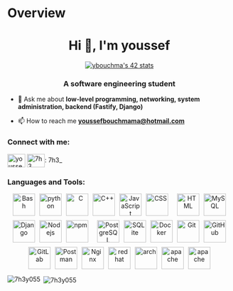 # Overview

<h1 align="center">Hi 👋, I'm youssef</h1>


<p align="center">
  <a href="https://github.com/oakoudad/badge42">
    <img src="https://badge.mediaplus.ma/darkblue/ybouchma" alt="ybouchma's 42 stats" />
  </a>
</p>


<h3 align="center">A software engineering student</h3>

- 💬 Ask me about **low-level programming, networking, system administration, backend (Fastify, Django)**

- 📫 How to reach me **youssefbouchmama@hotmail.com**

<h3 align="left">Connect with me:</h3>
<p align="left">
<a href="https://linkedin.com/in/youssef-bouchmama-281119212" target="blank"><img align="center" src="https://raw.githubusercontent.com/rahuldkjain/github-profile-readme-generator/master/src/images/icons/Social/linked-in-alt.svg" alt="youssef-bouchmama-281119212" height="30" width="40" /></a>
<img align="center" src="https://raw.githubusercontent.com/rahuldkjain/github-profile-readme-generator/master/src/images/icons/Social/discord.svg" alt="7h3_" height="30" width="40" />: 7h3_
</p>

<h3 align="left">Languages and Tools:</h3>


<div align="center">
  <p style="margin: 0; display: flex; flex-wrap: wrap; justify-content: center; gap: 10px;">
    <img src="https://skillicons.dev/icons?i=bash" title="Bash" style="width: 50px;">
    <img src="https://skillicons.dev/icons?i=python" title="python" style="width: 50px;">
    <img src="https://skillicons.dev/icons?i=c" title="C" style="width: 50px;">
    <img src="https://skillicons.dev/icons?i=cpp" title="C++" style="width: 50px;">
    <img src="https://skillicons.dev/icons?i=js" title="JavaScript" style="width: 50px;">
    <img src="https://skillicons.dev/icons?i=css" title="CSS" style="width: 50px;"> <br>
    <img src="https://skillicons.dev/icons?i=html" title="HTML" style="width: 50px;">
    <img src="https://skillicons.dev/icons?i=mysql" title="MySQL" style="width: 50px;">
    <!-- <br> -->
    <img src="https://skillicons.dev/icons?i=django" title="Django" style="width: 50px;">
    <img src="https://skillicons.dev/icons?i=nodejs" title="Nodejs" style="width: 50px;">
    <img src="https://skillicons.dev/icons?i=npm" title="npm" style="width: 50px;">
    <br>
    <img src="https://skillicons.dev/icons?i=postgres" title="PostgreSQL" style="width: 50px;">
    <img src="https://skillicons.dev/icons?i=sqlite" title="SQLite" style="width: 50px;">
    <!-- <br> -->
    <img src="https://skillicons.dev/icons?i=docker" title="Docker" style="width: 50px;">
    <img src="https://skillicons.dev/icons?i=git" title="Git" style="width: 50px;">
    <img src="https://skillicons.dev/icons?i=github" title="GitHub" style="width: 50px;">
    <img src="https://skillicons.dev/icons?i=gitlab" title="GitLab" style="width: 50px;">
    <img src="https://skillicons.dev/icons?i=postman" title="Postman" style="width: 50px;">
    <img src="https://skillicons.dev/icons?i=nginx" title="Nginx" style="width: 50px;">
    <!-- <br> -->
    <img src="https://skillicons.dev/icons?i=redhat" title="redhat" style="width: 50px;">
    <img src="https://skillicons.dev/icons?i=arch" title="arch" style="width: 50px;">
    <img src="https://skillicons.dev/icons?i=windows" title="apache" style="width: 50px;">
    <img src="https://skillicons.dev/icons?i=linux" title="apache" style="width: 50px;">
  </p>
</div>

<p><img align="left" src="https://github-readme-stats.vercel.app/api/top-langs?username=7h3y055&show_icons=true&locale=en&layout=compact&theme=dark" alt="7h3y055" /></p>

<p>&nbsp;<img align="center" src="https://github-readme-stats.vercel.app/api?username=7h3y055&show_icons=true&locale=en&theme=dark" alt="7h3y055" /></p>

